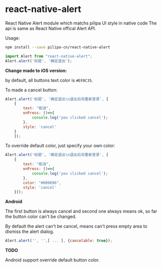 # react-native-alert
React Native Alert module which matchs pilipa UI style in native code
The api is same as React Native offical Alert API.

Usage:

```sh
npm install --save pilipa-cn/react-native-alert
```

```javascript
import Alert from "react-native-alert";
Alert.alert('标题', '确定退出');
```

**Change made to iOS version:**

by default, all buttons text color is `#EF0C35`.

To made a cancel button:

```javascript
Alert.alert('标题', '确定退出\n退出后将重新登录', [
    {
        text: "取消",
        onPress: ()=>{
            console.log('you clicked cancel');
        },
        style: 'cancel'
    }
    ]);
```

To override default color, just specify your own color:

```javascript
Alert.alert('标题', '确定退出\n退出后将重新登录', [
    {
        text: "取消",
        onPress: ()=>{
            console.log('you clicked cancel');
        },
        color: "#009696",
        style: 'cancel'
    }]);
```

**Android**

The first button is always cancel and second one always means ok, so far the button color can't be changed.

By default the alert can't be cancel, means can't press empty area to dismiss the alert dialog.

```javascript
Alert.alert('', '',[ ... ], {cancelable: true});
```

**TODO**

Android support override default button color.